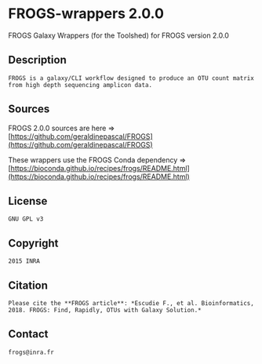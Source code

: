 # FROGS-wrappers 2.0.0

FROGS Galaxy Wrappers (for the Toolshed) for FROGS version 2.0.0

## Description

    FROGS is a galaxy/CLI workflow designed to produce an OTU count matrix from high depth sequencing amplicon data.

    
## Sources

FROGS 2.0.0 sources are here => [https://github.com/geraldinepascal/FROGS](https://github.com/geraldinepascal/FROGS)

These wrappers use the FROGS Conda dependency => [https://bioconda.github.io/recipes/frogs/README.html](https://bioconda.github.io/recipes/frogs/README.html)


## License
    GNU GPL v3

## Copyright
    2015 INRA

## Citation
    Please cite the **FROGS article**: *Escudie F., et al. Bioinformatics, 2018. FROGS: Find, Rapidly, OTUs with Galaxy Solution.*

## Contact
    frogs@inra.fr


